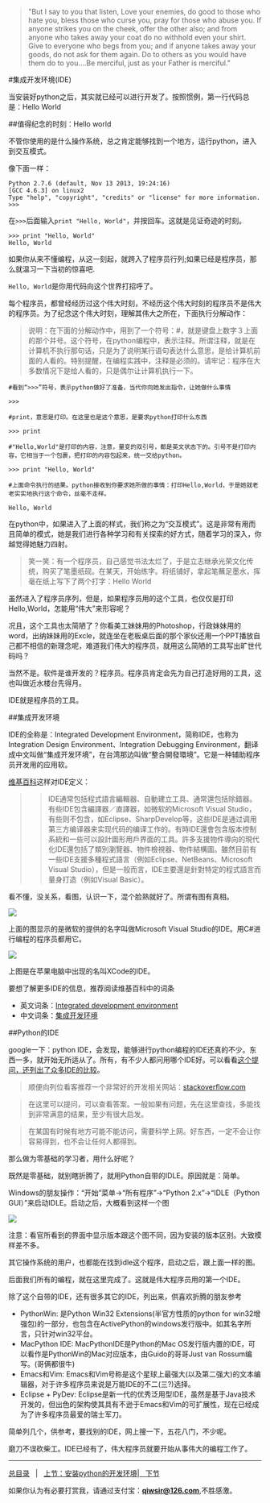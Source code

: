 >"But I say to you that listen, Love your enemies, do good to those who hate you, bless those who curse you, pray for those who abuse you. If anyone strikes you on the cheek, offer the other also; and from anyone who takes away your coat do no withhold even your shirt. Give to everyone who begs from you; and if anyone takes away your goods, do not ask for them again. Do to others as you would have them do to you....Be merciful, just as your Father is merciful."

#集成开发环境(IDE)

当安装好python之后，其实就已经可以进行开发了。按照惯例，第一行代码总是：Hello World

##值得纪念的时刻：Hello world

不管你使用的是什么操作系统，总之肯定能够找到一个地方，运行python，进入到交互模式。

像下面一样：

    Python 2.7.6 (default, Nov 13 2013, 19:24:16) 
    [GCC 4.6.3] on linux2
    Type "help", "copyright", "credits" or "license" for more information.
    >>>

在`>>>`后面输入`print "Hello, World"`，并按回车。这就是见证奇迹的时刻。

    >>> print "Hello, World"
    Hello, World

如果你从来不懂编程，从这一刻起，就跨入了程序员行列;如果已经是程序员，那么就温习一下当初的惊喜吧.

`Hello, World`是你用代码向这个世界打招呼了。

每个程序员，都曾经经历过这个伟大时刻，不经历这个伟大时刻的程序员不是伟大的程序员。为了纪念这个伟大时刻，理解其伟大之所在，下面执行分解动作：

>说明：在下面的分解动作中，用到了一个符号：#，就是键盘上数字３上面的那个井号。这个符号，在python编程中，表示注释。所谓注释，就是在计算机不执行那句话，只是为了说明某行语句表达什么意思，是给计算机前面的人看的。特别提醒，在编程实践中，注释是必须的。请牢记：程序在大多数情况下是给人看的，只是偶尔让计算机执行一下。

    #看到“>>>”符号，表示python做好了准备，当代你向她发出指令，让她做什么事情
    
    >>>

    #print，意思是打印。在这里也是这个意思，是要求python打印什么东西
    
    >>> print

    #"Hello,World"是打印的内容，注意，量变的双引号，都是英文状态下的。引号不是打印内容，它相当于一个包裹，把打印的内容包起来，统一交给python。
    
    >>> print "Hello, World"  
    
    #上面命令执行的结果。python接收到你要求她所做的事情：打印Hello,World，于是她就老老实实地执行这个命令，丝毫不走样。
    
    Hello, World
    
在python中，如果进入了上面的样式，我们称之为“交互模式”。这是非常有用而且简单的模式，她是我们进行各种学习和有关探索的好方式，随着学习的深入，你越觉得她魅力四射。

>笑一笑：有一个程序员，自己感觉书法太烂了，于是立志继承光荣文化传统，购买了笔墨纸砚。在某天，开始练字。将纸铺好，拿起笔蘸足墨水，挥毫在纸上写下了两个打字：Hello World

虽然进入了程序员序列，但是，如果程序员用的这个工具，也仅仅是打印Hello,World，怎能用“伟大”来形容呢？

况且，这个工具也太简陋了？你看美工妹妹用的Photoshop，行政妹妹用的word，出纳妹妹用的Excle，就连坐在老板桌后面的那个家伙还用一个PPT播放自己都不相信的新理念呢，难道我们伟大的程序员，就用这么简陋的工具写出旷世代码吗？

当然不是。软件是谁开发的？程序员。程序员肯定会先为自己打造好用的工具，这也叫做近水楼台先得月。

IDE就是程序员的工具。

##集成开发环境

IDE的全称是：Integrated Development Environment，简称IDE，也称为Integration Design Environment、Integration Debugging Environment，翻译成中文叫做“集成开发环境”，在台湾那边叫做“整合開發環境”。它是一种辅助程序员开发用的应用软。

[维基百科](http://zh.wikipedia.org/zh/%E9%9B%86%E6%88%90%E5%BC%80%E5%8F%91%E7%8E%AF%E5%A2%83)这样对IDE定义：

>>IDE通常包括程式語言編輯器、自動建立工具、通常還包括除錯器。有些IDE包含編譯器／直譯器，如微软的Microsoft Visual Studio，有些则不包含，如Eclipse、SharpDevelop等，这些IDE是通过调用第三方编译器来实现代码的编译工作的。有時IDE還會包含版本控制系統和一些可以設計圖形用戶界面的工具。許多支援物件導向的現代化IDE還包括了類別瀏覽器、物件檢視器、物件結構圖。雖然目前有一些IDE支援多種程式語言（例如Eclipse、NetBeans、Microsoft Visual Studio），但是一般而言，IDE主要還是針對特定的程式語言而量身打造（例如Visual Basic）。

看不懂，没关系，看图，认识一下，混个脸熟就好了。所谓有图有真相。

![](./1images/10101.png)

上面的图显示的是微软的提供的名字叫做Microsoft Visual Studio的IDE。用C#进行编程的程序员都用它。

![](./1images/10102.png)

上图是在苹果电脑中出现的名叫XCode的IDE。

要想了解更多IDE的信息，推荐阅读维基百科中的词条

- 英文词条：[Integrated development environment](http://en.wikipedia.org/wiki/Integrated_development_environment)
- 中文词条：[集成开发环境](http://zh.wikipedia.org/zh/%E9%9B%86%E6%88%90%E5%BC%80%E5%8F%91%E7%8E%AF%E5%A2%83)

##Python的IDE

google一下：python IDE，会发现，能够进行python编程的IDE还真的不少。东西一多，就开始无所适从了。所有，有不少人都问用哪个IDE好。可以看看[这个提问，还列出了众多IDE的比较](http://stackoverflow.com/questions/81584/what-ide-to-use-for-python)。

>顺便向列位看客推荐一个非常好的开发相关网站：[stackoverflow.com](http://stackoverflow.com/)

>在这里可以提问，可以查看答案。一般如果有问题，先在这里查找，多能找到非常满意的结果，至少有很大启发。

>在某国有时候有地方可能不能访问，需要科学上网。好东西，一定不会让你容易得到，也不会让任何人都得到。

那么做为零基础的学习者，用什么好呢？

既然是零基础，就别瞎折腾了，就用Python自带的IDLE。原因就是：简单。

Windows的朋友操作：“开始”菜单->“所有程序”->“Python 2.x”->“IDLE（Python GUI）”来启动IDLE。启动之后，大概看到这样一个图

![](./1images/10103.png)

注意：看官所看到的界面中显示版本跟这个图不同，因为安装的版本区别。大致模样差不多。

其它操作系统的用户，也都能在找到idle这个程序，启动之后，跟上面一样的图。

后面我们所有的编程，就在这里完成了。这就是伟大程序员用的第一个IDE。

除了这个自带的IDE，还有很多其它的IDE，列出来，供喜欢折腾的朋友参考

- PythonWin: 是Python Win32 Extensions(半官方性质的python for win32增强包)的一部分，也包含在ActivePython的windows发行版中。如其名字所言，只针对win32平台。
- MacPython IDE: MacPythonIDE是Python的Mac OS发行版内置的IDE，可以看作是PythonWin的Mac对应版本，由Guido的哥哥Just van Rossum编写。(哥俩都很牛)
- Emacs和Vim: Emacs和Vim号称是这个星球上最强大(以及第二强大)的文本编辑器，对于许多程序员来说是万能IDE的不二(三?)选择。
- Eclipse + PyDev: Eclipse是新一代的优秀泛用型IDE，虽然是基于Java技术开发的，但出色的架构使其具有不逊于Emacs和Vim的可扩展性，现在已经成为了许多程序员最爱的瑞士军刀。

简单列几个，供参考，要找别的IDE，网上搜一下，五花八门，不少呢。

磨刀不误砍柴工。IDE已经有了，伟大程序员就要开始从事伟大的编程工作了。

------

[总目录](./index.md)&nbsp;&nbsp;&nbsp;|&nbsp;&nbsp;&nbsp;[上节：安装python的开发环境](./03.md)|[&nbsp;&nbsp;&nbsp;下节](./102.md)

如果你认为有必要打赏我，请通过支付宝：**qiwsir@126.com**,不胜感激。
